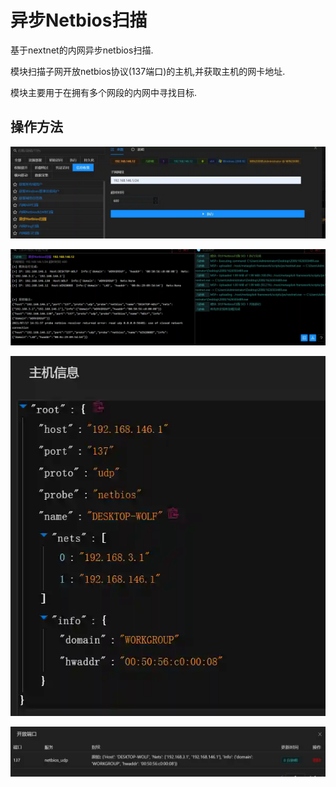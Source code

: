 # 异步Netbios扫描

基于nextnet的内网异步netbios扫描.

模块扫描子网开放netbios协议(137端口)的主机,并获取主机的网卡地址.

模块主要用于在拥有多个网段的内网中寻找目标.

## 操作方法

![](img\Discovery_NetworkServiceScanning_NextnetByPE\1.webp)

![](img\Discovery_NetworkServiceScanning_NextnetByPE\2.webp)

![](img\Discovery_NetworkServiceScanning_NextnetByPE\3.webp)

![](img\Discovery_NetworkServiceScanning_NextnetByPE\4.webp)


